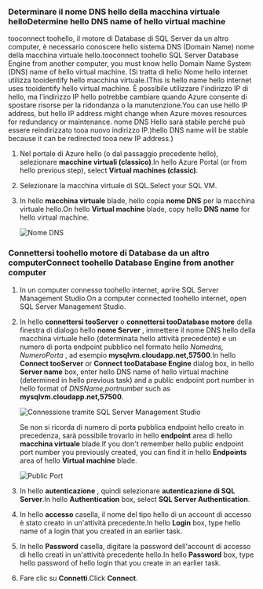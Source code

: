 ### <a name="determine-hello-dns-name-of-hello-virtual-machine"></a><span data-ttu-id="2a4be-101">Determinare il nome DNS hello della macchina virtuale hello</span><span class="sxs-lookup"><span data-stu-id="2a4be-101">Determine hello DNS name of hello virtual machine</span></span>
<span data-ttu-id="2a4be-102">tooconnect toohello, il motore di Database di SQL Server da un altro computer, è necessario conoscere hello sistema DNS (Domain Name) nome della macchina virtuale hello.</span><span class="sxs-lookup"><span data-stu-id="2a4be-102">tooconnect toohello SQL Server Database Engine from another computer, you must know hello Domain Name System (DNS) name of hello virtual machine.</span></span> <span data-ttu-id="2a4be-103">(Si tratta di hello Nome hello internet utilizza tooidentify hello macchina virtuale.</span><span class="sxs-lookup"><span data-stu-id="2a4be-103">(This is hello name hello internet uses tooidentify hello virtual machine.</span></span> <span data-ttu-id="2a4be-104">È possibile utilizzare l'indirizzo IP di hello, ma l'indirizzo IP hello potrebbe cambiare quando Azure consente di spostare risorse per la ridondanza o la manutenzione.</span><span class="sxs-lookup"><span data-stu-id="2a4be-104">You can use hello IP address, but hello IP address might change when Azure moves resources for redundancy or maintenance.</span></span> <span data-ttu-id="2a4be-105">nome DNS Hello sarà stabile perché può essere reindirizzato tooa nuovo indirizzo IP.)</span><span class="sxs-lookup"><span data-stu-id="2a4be-105">hello DNS name will be stable because it can be redirected tooa new IP address.)</span></span>  

1. <span data-ttu-id="2a4be-106">Nel portale di Azure hello (o dal passaggio precedente hello), selezionare **macchine virtuali (classico)**.</span><span class="sxs-lookup"><span data-stu-id="2a4be-106">In hello Azure Portal (or from hello previous step), select **Virtual machines (classic)**.</span></span>
2. <span data-ttu-id="2a4be-107">Selezionare la macchina virtuale di SQL.</span><span class="sxs-lookup"><span data-stu-id="2a4be-107">Select your SQL VM.</span></span>
3. <span data-ttu-id="2a4be-108">In hello **macchina virtuale** blade, hello copia **nome DNS** per la macchina virtuale hello.</span><span class="sxs-lookup"><span data-stu-id="2a4be-108">On hello **Virtual machine** blade, copy hello **DNS name** for hello virtual machine.</span></span>
   
    ![Nome DNS](./media/virtual-machines-sql-server-connection-steps/sql-vm-dns-name.png)

### <a name="connect-toohello-database-engine-from-another-computer"></a><span data-ttu-id="2a4be-110">Connettersi toohello motore di Database da un altro computer</span><span class="sxs-lookup"><span data-stu-id="2a4be-110">Connect toohello Database Engine from another computer</span></span>
1. <span data-ttu-id="2a4be-111">In un computer connesso toohello internet, aprire SQL Server Management Studio.</span><span class="sxs-lookup"><span data-stu-id="2a4be-111">On a computer connected toohello internet, open SQL Server Management Studio.</span></span>
2. <span data-ttu-id="2a4be-112">In hello **connettersi tooServer** o **connettersi tooDatabase motore** della finestra di dialogo hello **nome Server** , immettere il nome DNS hello della macchina virtuale hello (determinata hello attività precedente) e un numero di porta endpoint pubblico nel formato hello *Nomedns, NumeroPorta* , ad esempio **mysqlvm.cloudapp.net,57500**.</span><span class="sxs-lookup"><span data-stu-id="2a4be-112">In hello **Connect tooServer** or **Connect tooDatabase Engine** dialog box, in hello **Server name** box, enter hello DNS name of hello virtual machine (determined in hello previous task) and a public endpoint port number in hello format of *DNSName,portnumber* such as **mysqlvm.cloudapp.net,57500**.</span></span>
   
    ![Connessione tramite SQL Server Management Studio](./media/virtual-machines-sql-server-connection-steps/33Connect-SSMS.png)
   
    <span data-ttu-id="2a4be-114">Se non si ricorda di numero di porta pubblica endpoint hello creato in precedenza, sarà possibile trovarlo in hello **endpoint** area di hello **macchina virtuale** blade.</span><span class="sxs-lookup"><span data-stu-id="2a4be-114">If you don't remember hello public endpoint port number you previously created, you can find it in hello **Endpoints** area of hello **Virtual machine** blade.</span></span>
   
    ![Public Port](./media/virtual-machines-sql-server-connection-steps/sql-vm-port-number.png)
3. <span data-ttu-id="2a4be-116">In hello **autenticazione** , quindi selezionare **autenticazione di SQL Server**.</span><span class="sxs-lookup"><span data-stu-id="2a4be-116">In hello **Authentication** box, select **SQL Server Authentication**.</span></span>
4. <span data-ttu-id="2a4be-117">In hello **accesso** casella, il nome del tipo hello di un account di accesso è stato creato in un'attività precedente.</span><span class="sxs-lookup"><span data-stu-id="2a4be-117">In hello **Login** box, type hello name of a login that you created in an earlier task.</span></span>
5. <span data-ttu-id="2a4be-118">In hello **Password** casella, digitare la password dell'account di accesso di hello creati in un'attività precedente hello.</span><span class="sxs-lookup"><span data-stu-id="2a4be-118">In hello **Password** box, type hello password of hello login that you create in an earlier task.</span></span>
6. <span data-ttu-id="2a4be-119">Fare clic su **Connetti**.</span><span class="sxs-lookup"><span data-stu-id="2a4be-119">Click **Connect**.</span></span>

